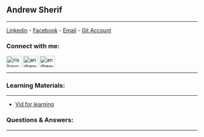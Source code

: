 ## Andrew Sherif
---
[Linkedin](https://www.linkedin.com/in/andrewgobrial) - [Facebook](https://www.facebook.com/andrew.sherif.900) - [Email](andrew.gobrial@protonmail.com) - [Git Account](https://github.com/Andrewzz1)

<h3 align="left">Connect with me:</h3>
<p align="left">
<a href="https://mobile.twitter.com/andrewsherif6?t=rnpofxQjrhA9-9smNLp2ZQ&s=09" target="blank"><img align="center" src="https://raw.githubusercontent.com/rahuldkjain/github-profile-readme-generator/master/src/images/icons/Social/twitter.svg" alt="rishavchanda" height="30" width="40" /></a>
<a href="https://www.linkedin.com/in/andrewgobrial" target="blank"><img align="center" src="https://raw.githubusercontent.com/rahuldkjain/github-profile-readme-generator/master/src/images/icons/Social/linked-in-alt.svg" alt="andrewgobrial" height="30" width="40" /></a>
<a href="https://www.instagram.com/andrew_sheriif/" target="blank"><img align="center" src="https://raw.githubusercontent.com/rahuldkjain/github-profile-readme-generator/master/src/images/icons/Social/instagram.svg" alt="andrew_sheriif" height="30" width="40" /></a>

---
### Learning Materials:
---
- [Vid for learning](https://youtu.be/RGOj5yH7evk)
### Questions & Answers:
---
